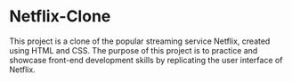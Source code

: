 # Netflix-Clone
This project is a clone of the popular streaming service Netflix, created using HTML and CSS. The purpose of this project is to practice and showcase front-end development skills by replicating the user interface of Netflix.
